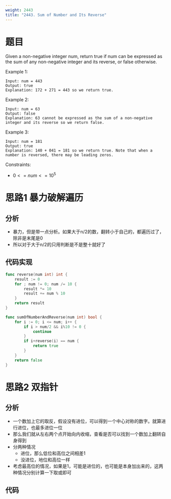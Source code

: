 ```yaml
---
weight: 2443
title: "2443. Sum of Number and Its Reverse"
---
```


# 题目

Given a non-negative integer num, return true if num can be expressed as the sum of any non-negative integer and its reverse, or false otherwise.

Example 1:

```
Input: num = 443
Output: true
Explanation: 172 + 271 = 443 so we return true.
```

Example 2:

```
Input: num = 63
Output: false
Explanation: 63 cannot be expressed as the sum of a non-negative integer and its reverse so we return false.
```

Example 3:

```
Input: num = 181
Output: true
Explanation: 140 + 041 = 181 so we return true. Note that when a number is reversed, there may be leading zeros.
```

Constraints:

- $0 <= num <= 10^5$

# 思路1 暴力破解遍历

## 分析

- 暴力，但是带一点分析。如果大于n/2的数，翻转小于自己的，都遍历过了，除非是末尾是0
- 所以对于大于n/2的只用判断是不是整十就好了

## 代码实现

```go
func reverse(num int) int {
	result := 0
	for ; num != 0; num /= 10 {
		result *= 10
		result += num % 10
	}
	return result
}

func sumOfNumberAndReverse(num int) bool {
	for i := 0; i <= num; i++ {
		if i > num/2 && i%10 != 0 {
			continue
		}
		if i+reverse(i) == num {
			return true
		}
	}
	return false
}
```

# 思路2 双指针

## 分析

- 一个数加上它的取反，假设没有进位，可以得到一个中心对称的数字。就算进行进位，也最多进位一位
- 那么我们就从左右两个点开始向内收缩，查看是否可以找到一个数加上翻转自身得到
- 分两种情况
  - 进位，那么低位和高位之间相差1
  - 没进位，地位和高位一样
- 考虑最高位的情况，如果是1，可能是进位的，也可能是本身加出来的，这两种情况分别计算一下取或即可

## 代码

```go

```
